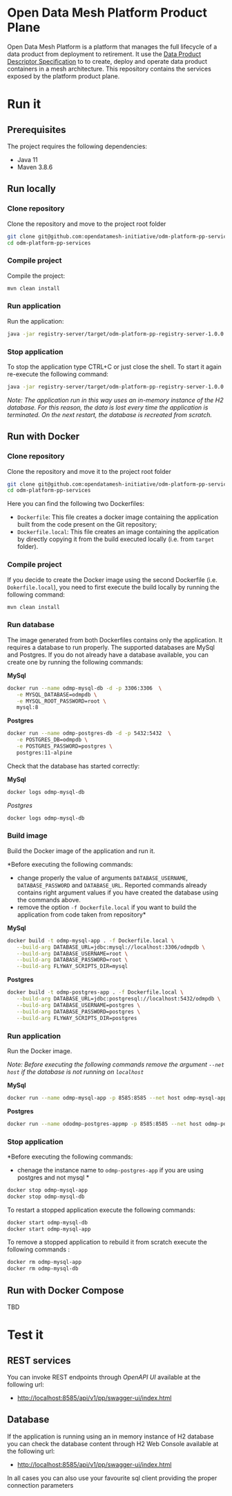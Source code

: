 # Open Data Mesh Platform Product Plane

Open Data Mesh Platform is a platform that manages the full lifecycle of a data product from deployment to retirement. It use the [Data Product Descriptor Specification](https://dpds.opendatamesh.org/) to to create, deploy and operate data product containers in a mesh architecture. This repository contains the services exposed by the platform product plane.

# Run it

## Prerequisites
The project requires the following dependencies:

* Java 11
* Maven 3.8.6

## Run locally

### Clone repository
Clone the repository and move to the project root folder

```bash
git clone git@github.com:opendatamesh-initiative/odm-platform-pp-services.git
cd odm-platform-pp-services
```
### Compile project
Compile the project:

```bash
mvn clean install
```

### Run application
Run the application:

```bash
java -jar registry-server/target/odm-platform-pp-registry-server-1.0.0.jar
```
### Stop application
To stop the application type CTRL+C or just close the shell. To start it again re-execute the following command:

```bash
java -jar registry-server/target/odm-platform-pp-registry-server-1.0.0.jar
```
*Note: The application run in this way uses an in-memory instance of the H2 database. For this reason, the data is lost every time the application is terminated. On the next restart, the database is recreated from scratch.*

## Run with Docker

### Clone repository
Clone the repository and move it to the project root folder

```bash
git clone git@github.com:opendatamesh-initiative/odm-platform-pp-services.git
cd odm-platform-pp-services
```

Here you can find the following two Dockerfiles:
* `Dockerfile`: This file creates a docker image containing the application built from the code present on the Git repository;
* `Dockerfile.local`: This file creates an image containing the application by directly copying it from the build executed locally (i.e. from `target` folder).

### Compile project
If you decide to create the Docker image using the second Dockerfile (i.e. `Dokerfile.local`), you need to first execute the build locally by running the following command: 

```bash
mvn clean install
```

### Run database
The image generated from both Dockerfiles contains only the application. It requires a database to run properly. The supported databases are MySql and Postgres. If you do not already have a database available, you can create one by running the following commands:

**MySql**
```bash
docker run --name odmp-mysql-db -d -p 3306:3306  \
   -e MYSQL_DATABASE=odmpdb \
   -e MYSQL_ROOT_PASSWORD=root \
   mysql:8
```

**Postgres**
```bash
docker run --name odmp-postgres-db -d -p 5432:5432  \
   -e POSTGRES_DB=odmpdb \
   -e POSTGRES_PASSWORD=postgres \
   postgres:11-alpine
```

Check that the database has started correctly:

**MySql**
```bash
docker logs odmp-mysql-db
```

*Postgres*
```bash
docker logs odmp-mysql-db
```
### Build image
Build the Docker image of the application and run it. 

*Before executing the following commands: 
* change properly the value of arguments `DATABASE_USERNAME`, `DATABASE_PASSWORD` and `DATABASE_URL`. Reported commands already contains right argument values if you have created the database using the commands above.
* remove the option `-f Dockerfile.local` if you want to build the application from code taken from repository*

**MySql**
```bash
docker build -t odmp-mysql-app . -f Dockerfile.local \
   --build-arg DATABASE_URL=jdbc:mysql://localhost:3306/odmpdb \
   --build-arg DATABASE_USERNAME=root \
   --build-arg DATABASE_PASSWORD=root \
   --build-arg FLYWAY_SCRIPTS_DIR=mysql
```

**Postgres**
```bash
docker build -t odmp-postgres-app . -f Dockerfile.local \
   --build-arg DATABASE_URL=jdbc:postgresql://localhost:5432/odmpdb \
   --build-arg DATABASE_USERNAME=postgres \
   --build-arg DATABASE_PASSWORD=postgres \
   --build-arg FLYWAY_SCRIPTS_DIR=postgres
```

### Run application
Run the Docker image. 

*Note: Before executing the following commands remove the argument `--net host` if the database is not running on `localhost`*

**MySql**
```bash
docker run --name odmp-mysql-app -p 8585:8585 --net host odmp-mysql-app
```

**Postgres**
```bash
docker run --name ododmp-postgres-appmp -p 8585:8585 --net host odmp-postgres-app
```

### Stop application

*Before executing the following commands: 
* chenage the instance name to `odmp-postgres-app` if you are using postgres and not mysql *

```bash
docker stop odmp-mysql-app
docker stop odmp-mysql-db
```
To restart a stopped application execute the following commands:

```bash
docker start odmp-mysql-db
docker start odmp-mysql-app
```

To remove a stopped application to rebuild it from scratch execute the following commands :

```bash
docker rm odmp-mysql-app
docker rm odmp-mysql-db
```

## Run with Docker Compose

TBD

# Test it

## REST services

You can invoke REST endpoints through *OpenAPI UI* available at the following url:

* [http://localhost:8585/api/v1/pp/swagger-ui/index.html](http://localhost:8585/api/v1/pp/swagger-ui/index.html)

## Database 

If the application is running using an in memory instance of H2 database you can check the database content through H2 Web Console available at the following url:

* [http://localhost:8585/api/v1/pp/swagger-ui/index.html](http://localhost:8585/api/v1/pp/h2-console)

In all cases you can also use your favourite sql client providing the proper connection parameters
